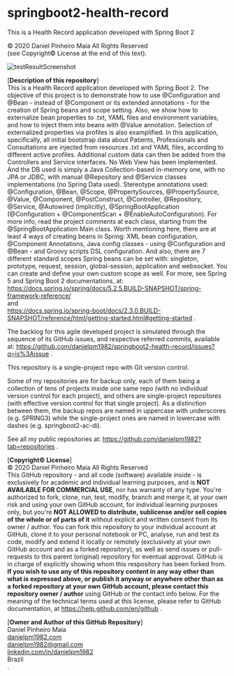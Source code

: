# springboot2-health-record
This is a Health Record application developed with Spring Boot 2

© 2020 Daniel Pinheiro Maia All Rights Reserved<br>
(see Copyright© License at the end of this text).

![testResultScreenshot](https://github.com/danielpm1982/springboot2-health-record/blob/master/src/main/java/com/danielpm1982/springboot2healthrecord/testResultScreenshot/testResultScreenshot.png)

[**Description of this repository**]<br>
This is a Health Record application developed with Spring Boot 2. The objective of this project is to demonstrate how to use @Configuration and @Bean - instead of @Component or its extended annotations - for the creation of Spring beans and scope setting. Also, we show how to externalize bean properties to .txt, YAML files and environment variables, and how to inject them into beans with @Value annotation. Selection of externalized properties via profiles is also examplified. In this application, specifically, all initial bootstrap data about Patients, Professionals and Consultations are injected from resources .txt and YAML files, according to different active profiles. Additional custom data can then be added from the Controllers and Service interfaces. No Web View has been implemented. And the DB used is simply a Java Collection-based in-memory one, with no JPA or JDBC, with manual @Repository and @Service classes implementations (no Spring Data used). Stereotype annotations used: @Configuration, @Bean, @Scope, @PropertySources, @PropertySource, @Value, @Component, @PostConstruct, @Controller, @Repository, @Service, @Autowired (implicitly), @SpringBootApplication (@Configuration + @ComponentScan + @EnableAutoConfiguration). For more info, read the project comments at each class, starting from the @SpringBootApplication Main class. Worth mentioning here, there are at least 4 ways of creating beans in Spring: XML bean configuration, @Component Annotations, Java config classes - using @Configuration and @Bean - and Groovy scripts DSL configuration. And also, there are 7 different standard scopes Spring beans can be set with: singleton, prototype, request, session, global-session, application and websocket. You can create and define your own custom scope as well. For more, see Spring 5 and Spring Boot 2 documentations, at: <br> https://docs.spring.io/spring/docs/5.2.5.BUILD-SNAPSHOT/spring-framework-reference/ <br> and <br> https://docs.spring.io/spring-boot/docs/2.3.0.BUILD-SNAPSHOT/reference/html/getting-started.html#getting-started .

The backlog for this agile developed project is simulated through the sequence of its GitHub issues, and respective referred commits, available at: https://github.com/danielpm1982/springboot2-health-record/issues?q=is%3Aissue .

This repository is a single-project repo with Git version control.

Some of my repositories are for backup only, each of them being a collection of tens of projects inside one same repo (with no individual version control for each project), and others are single-project repositores (with effective version control for that single project). As a distinction between them, the backup repos are named in uppercase with underscores (e.g. SPRING3) while the single-project ones are named in lowercase with dashes (e.g. springboot2-ac-di).

See all my public repositories at:
https://github.com/danielpm1982?tab=repositories .

[**Copyright© License**]<br>
© 2020 Daniel Pinheiro Maia All Rights Reserved<br>
This GitHub repository - and all code (software) available inside - is exclusively for academic and individual learning purposes, and is **NOT AVAILABLE FOR COMMERCIAL USE**, nor has warranty of any type. You're authorized to fork, clone, run, test, modify, branch and merge it, at your own risk and using your own GitHub account, for individual learning purposes only, but you're **NOT ALLOWED to distribute, sublicense and/or sell copies of the whole or of parts of it** without explicit and written consent from its owner / author. You can fork this repository to your individual account at GitHub, clone it to your personal notebook or PC, analyse, run and test its code, modify and extend it locally or remotely (exclusively at your own GitHub account and as a forked repository), as well as send issues or pull-requests to this parent (original) repository for eventual approval. GitHub is in charge of explicitly showing whom this respository has been forked from. **If you wish to use any of this repository content in any way other than what is expressed above, or publish it anyway or anywhere other than as a forked repository at your own GitHub account, please contact this repository owner / author** using GitHub or the contact info below. For the meaning of the technical terms used at this license, please refer to GitHub documentation, at https://help.github.com/en/github .

[**Owner and Author of this GitHub Repository**]<br>
Daniel Pinheiro Maia<br>
[danielpm1982.com](http://www.danielpm1982.com)<br>
danielpm1982@gmail.com<br>
[linkedin.com/in/danielpm1982](https://www.linkedin.com/in/danielpm1982)<br>
Brazil<br>
.
